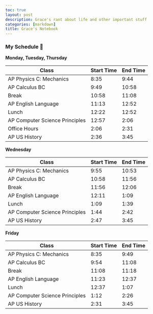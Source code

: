 ```yaml
---
toc: true
layout: post
description: Grace's rant about life and other important stuff
categories: [markdown]
title: Grace's Notebook
---
```


### My Schedule 🤩

**Monday, Tuesday, Thursday**

| Class | Start Time | End Time |
|-|-|-|
| AP Physics C: Mechanics | 8:35 | 9:44 |
| AP Calculus BC | 9:49 | 10:58 |
| Break | 10:58 | 11:08 |
| AP English Language | 11:13 | 12:52 |
| Lunch | 12:22 | 12:52 |
| AP Computer Science Principles | 12:57 | 2:06 |
| Office Hours | 2:06 | 2:31 |
| AP US History | 2:36 | 3:45 |


**Wednesday** 

| Class | Start Time | End Time |
|-|-|-|
| AP Physics C: Mechanics | 9:55 | 10:53 |
| AP Calculus BC | 10:58 | 11:56 |
| Break | 11:56 | 12:06 |
| AP English Language | 12:11 | 1:09 |
| Lunch | 1:09 | 1:39 |
| AP Computer Science Principles | 1:44 | 2:42 |
| AP US History | 2:47 | 3:45 |


**Friday** 

| Class | Start Time | End Time |
|-|-|-|
| AP Physics C: Mechanics | 8:35 | 9:49 |
| AP Calculus BC | 9:54 | 11:08 |
| Break | 11:08 | 11:18 |
| AP English Language | 11:23 | 12:37 |
| Lunch | 12:37 | 1:07 |
| AP Computer Science Principles | 1:12 | 2:26 |
| AP US History | 2:31 | 3:45 |



